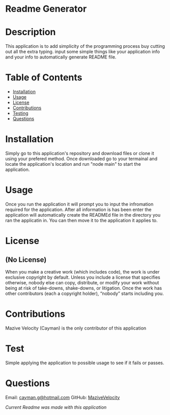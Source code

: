 
# Readme Generator      


# Description

This application is to add simplicity of the programming process buy cutting out all the extra typing. input some simple things like your application info and your info to automatically generate README file.



# Table of Contents

* [Installation](#installation )
* [Usage](#usage)
* [License](#license)
* [Contributions](#contributions)
* [Testing](#test)
* [Questions](#questions)



# Installation

Simply go to this application's repository and download files or clone it using your prefered method. Once downloaded go to your termainal and locate the application's location and run "node main" to start the application.



# Usage 

Once you run the application it will prompt you to input the infromation required for the application. After all information is has been enter the application will automatically create the READMEd file in the directory you ran the applicatin in. You can then move it to the application it applies to.



# License 
## (No License)


When you make a creative work (which includes code), the work is under exclusive copyright by default. Unless you include a license
that specifies otherwise, nobody else can copy, distribute, or modify your work without being at risk of take-downs, shake-downs, or 
litigation. Once the work has other contributors (each a copyright holder), “nobody” starts including you.
            



# Contributions

Mazive Velocity (Cayman) is the only contributor of this application



# Test

Simple applying the application to possible usage to see if it fails or passes.



# Questions

Email: <cayman.g@hotmail.com>     GitHub: [MaziveVelocity](http://github.com/MaziveVelocity)
    
*Current Readme was made with this application*
